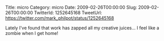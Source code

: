 Title: micro
Category: micro
Date: 2009-02-26T00:00:00
Slug: 2009-02-26T00:00:00
TwitterId: 1252645168
TweetUrl: https://twitter.com/mark_philpot/status/1252645168

Lately I've found that work has zapped all my creative juices... I feel like a zombie when I get home!